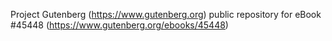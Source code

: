 Project Gutenberg (https://www.gutenberg.org) public repository for eBook #45448 (https://www.gutenberg.org/ebooks/45448)
